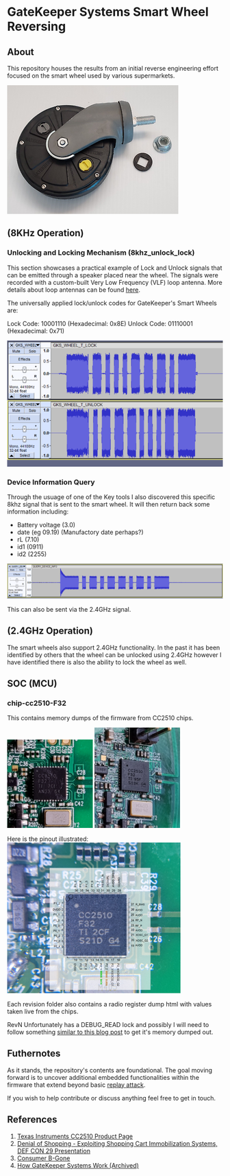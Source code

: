 # GateKeeper Systems Smart Wheel Reversing

## About

This repository houses the results from an initial reverse engineering effort focused on the smart wheel used by various supermarkets.

![signal](docs/smart-wheel.png)


## (8KHz Operation)


### Unlocking and Locking Mechanism (8khz_unlock_lock)
This section showcases a practical example of Lock and Unlock signals that can be emitted through a speaker placed near the wheel. The signals were recorded with a custom-built Very Low Frequency (VLF) loop antenna. More details about loop antennas can be found [here](https://en.wikipedia.org/wiki/Loop_antenna).

The universally applied lock/unlock codes for GateKeeper's Smart Wheels are:

Lock Code: 10001110 (Hexadecimal: 0x8E)
Unlock Code: 01110001 (Hexadecimal: 0x71)

![signal](docs/signal_screenshot.png)

### Device Information Query

Through the usuage of one of the Key tools I also discovered this specific 8khz signal that is sent to the smart wheel.
It will then return back some information including:

- Battery voltage (3.0)
- date (eg 09.19) (Manufactory date perhaps?)
- rL (7.10)
- id1 (0911)
- id2 (2255)


![signal2](docs/query_device_signal.png)

This can also be sent via the 2.4GHz signal.

## (2.4GHz Operation)

The smart wheels also support 2.4GHz functionality. In the past it has been identified by others that the wheel can be unlocked
using 2.4GHz however I have identified there is also the ability to lock the wheel as well.

## SOC (MCU)

### chip-cc2510-F32

This contains memory dumps of the firmware from CC2510 chips.

<img src="chip-cc2510-F32/soc-photos/SOC_RevJ.jpg" width="200" alt="SOC-RevJ">
<img src="chip-cc2510-F32/soc-photos/SOC_RevK.jpg" width="200" alt="SOC-RevK">

Here is the pinout illustrated:
<img src="chip-cc2510-F32/soc-photos/PINOUT_CC2510.jpg" width="405" alt="SOC-PINS">

Each revision folder also contains a radio register dump html with values taken live from the chips.

RevN Unfortunately has a DEBUG_READ lock and possibly I will need to follow something [similar to this blog post](https://zeus.ugent.be/blog/22-23/reverse_engineering_epaper/) to get it's memory dumped out.

## Futhernotes

As it stands, the repository's contents are foundational. The goal moving forward is to uncover additional embedded functionalities within the firmware that extend beyond basic [replay attack](https://en.wikipedia.org/wiki/Replay_attack).

If you wish to help contribute or discuss anything feel free to get in touch.

## References

1. [Texas Instruments CC2510 Product Page](https://www.ti.com/product/CC2510)
2. [Denial of Shopping - Exploiting Shopping Cart Immobilization Systems, DEF CON 29 Presentation](https://infocon.org/cons/DEF%20CON/DEF%20CON%2029/DEF%20CON%2029%20presentations/Joseph%20Gabay%20-%20Dos-%20Denial%20of%20Shopping%20%E2%80%93%20Analyzing%20and%20Exploiting%20(Physical)%20Shopping%20Cart%20Immobilization%20Systems.pdf)
3. [Consumer B-Gone](https://www.tmplab.org/2008/06/18/consumer-b-gone/)
4. [How GateKeeper Systems Work (Archived)](https://web.archive.org/web/20170504023929/http://www.gatekeepersystems.com/sol_cc_cc_how_it_works.php)
